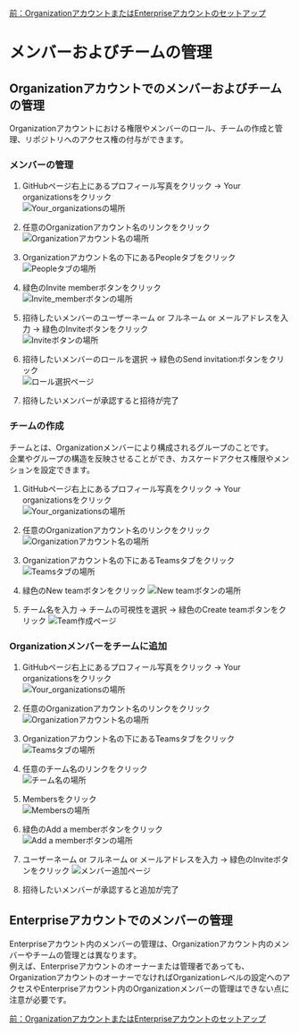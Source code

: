 [前：OrganizationアカウントまたはEnterpriseアカウントのセットアップ](/ACCOUNT.md)

# メンバーおよびチームの管理

## Organizationアカウントでのメンバーおよびチームの管理
Organizationアカウントにおける権限やメンバーのロール、チームの作成と管理、リポジトリへのアクセス権の付与ができます。

### メンバーの管理
1. GitHubページ右上にあるプロフィール写真をクリック → Your organizationsをクリック  
    ![Your_organizationsの場所](/image/member_and_team/your_organizations_220711.png)

1. 任意のOrganizationアカウント名のリンクをクリック  
    ![Organizationアカウント名の場所](/image/member_and_team/organization_name_220711.png)

1. Organizationアカウント名の下にあるPeopleタブをクリック  
    ![Peopleタブの場所](/image/member_and_team/people_220711.png)

1. 緑色のInvite memberボタンをクリック  
    ![Invite_memberボタンの場所](/image/member_and_team/invite_member_220711.png)

1. 招待したいメンバーのユーザーネーム or フルネーム or メールアドレスを入力 → 緑色のInviteボタンをクリック  
    ![Inviteボタンの場所](/image/member_and_team/invite_to_organization_220711.png)

1. 招待したいメンバーのロールを選択 → 緑色のSend invitationボタンをクリック  
    ![ロール選択ページ](/image/member_and_team/send_invitation_220711.png)

1. 招待したいメンバーが承認すると招待が完了

### チームの作成
チームとは、Organizationメンバーにより構成されるグループのことです。  
企業やグループの構造を反映させることができ、カスケードアクセス権限やメンションを設定できます。  

1. GitHubページ右上にあるプロフィール写真をクリック → Your organizationsをクリック  
    ![Your_organizationsの場所](/image/member_and_team/your_organizations_220711.png)

1. 任意のOrganizationアカウント名のリンクをクリック  
    ![Organizationアカウント名の場所](/image/member_and_team/organization_name_220711.png)

1. Organizationアカウント名の下にあるTeamsタブをクリック
    ![Teamsタブの場所](/image/member_and_team/teams_220711.png)

1. 緑色のNew teamボタンをクリック
    ![New teamボタンの場所](/image/member_and_team/new_team_220711.png)

1. チーム名を入力 → チームの可視性を選択 → 緑色のCreate teamボタンをクリック
    ![Team作成ページ](/image/member_and_team/create_team_220711.png)

### Organizationメンバーをチームに追加
1. GitHubページ右上にあるプロフィール写真をクリック → Your organizationsをクリック  
    ![Your_organizationsの場所](/image/member_and_team/your_organizations_220711.png)

1. 任意のOrganizationアカウント名のリンクをクリック  
    ![Organizationアカウント名の場所](/image/member_and_team/organization_name_220711.png)

1. Organizationアカウント名の下にあるTeamsタブをクリック  
    ![Teamsタブの場所](/image/member_and_team/teams_220711.png)

1. 任意のチーム名のリンクをクリック  
    ![チーム名の場所](/image/member_and_team/team_name_220711.png)

1. Membersをクリック  
    ![Membersの場所](/image/member_and_team/members_220711.png)

1. 緑色のAdd a memberボタンをクリック  
    ![Add a memberボタンの場所](/image/member_and_team/add_a_member_220711.png)

1. ユーザーネーム or フルネーム or メールアドレスを入力 → 緑色のInviteボタンをクリック
    ![メンバー追加ページ](/image/member_and_team/invite_to_team_220711.png)

1. 招待したいメンバーが承認すると追加が完了 

## Enterpriseアカウントでのメンバーの管理
Enterpriseアカウント内のメンバーの管理は、Organizationアカウント内のメンバーやチームの管理とは異なります。  
例えば、Enterpriseアカウントのオーナーまたは管理者であっても、OrganizationアカウントのオーナーでなければOrganizationレベルの設定へのアクセスやEnterpriseアカウント内のOrganizationメンバーの管理はできない点に注意が必要です。  

[前：OrganizationアカウントまたはEnterpriseアカウントのセットアップ](/ACCOUNT.md)